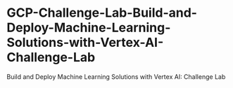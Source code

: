 # GCP-Challenge-Lab-Build-and-Deploy-Machine-Learning-Solutions-with-Vertex-AI-Challenge-Lab
Build and Deploy Machine Learning Solutions with Vertex AI: Challenge Lab
